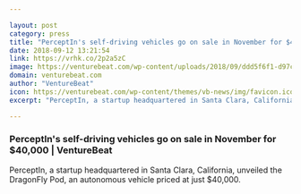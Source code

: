 ```yaml
---

layout: post
category: press
title: "PerceptIn's self-driving vehicles go on sale in November for $40,000"
date: 2018-09-12 13:21:54
link: https://vrhk.co/2p2a5zC
image: https://venturebeat.com/wp-content/uploads/2018/09/ddd5f6f1-d97c-4559-9f0d-88a6ce9d2e99.png?fit=1698%2C774&strip=all
domain: venturebeat.com
author: "VentureBeat"
icon: https://venturebeat.com/wp-content/themes/vb-news/img/favicon.ico
excerpt: "PerceptIn, a startup headquartered in Santa Clara, California, unveiled the DragonFly Pod, an autonomous vehicle priced at just $40,000."

---
```


### PerceptIn's self-driving vehicles go on sale in November for $40,000 | VentureBeat

PerceptIn, a startup headquartered in Santa Clara, California, unveiled the DragonFly Pod, an autonomous vehicle priced at just $40,000.